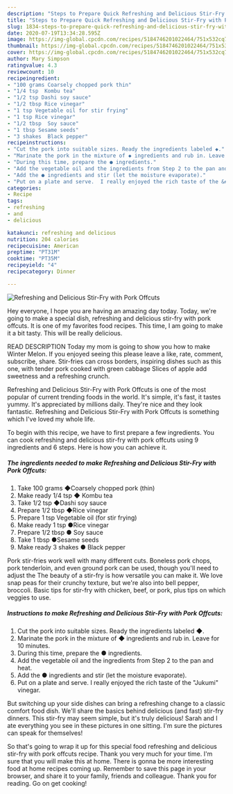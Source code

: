 ```yaml
---
description: "Steps to Prepare Quick Refreshing and Delicious Stir-Fry with Pork Offcuts"
title: "Steps to Prepare Quick Refreshing and Delicious Stir-Fry with Pork Offcuts"
slug: 1834-steps-to-prepare-quick-refreshing-and-delicious-stir-fry-with-pork-offcuts
date: 2020-07-19T13:34:28.595Z
image: https://img-global.cpcdn.com/recipes/5184746201022464/751x532cq70/refreshing-and-delicious-stir-fry-with-pork-offcuts-recipe-main-photo.jpg
thumbnail: https://img-global.cpcdn.com/recipes/5184746201022464/751x532cq70/refreshing-and-delicious-stir-fry-with-pork-offcuts-recipe-main-photo.jpg
cover: https://img-global.cpcdn.com/recipes/5184746201022464/751x532cq70/refreshing-and-delicious-stir-fry-with-pork-offcuts-recipe-main-photo.jpg
author: Mary Simpson
ratingvalue: 4.3
reviewcount: 10
recipeingredient:
- "100 grams Coarsely chopped pork thin"
- "1/4 tsp  Kombu tea"
- "1/2 tsp Dashi soy sauce"
- "1/2 tbsp Rice vinegar"
- "1 tsp Vegetable oil for stir frying"
- "1 tsp Rice vinegar"
- "1/2 tbsp  Soy sauce"
- "1 tbsp Sesame seeds"
- "3 shakes  Black pepper"
recipeinstructions:
- "Cut the pork into suitable sizes. Ready the ingredients labeled ◆."
- "Marinate the pork in the mixture of ◆ ingredients and rub in. Leave for 10 minutes."
- "During this time, prepare the ● ingredients."
- "Add the vegetable oil and the ingredients from Step 2 to the pan and heat."
- "Add the ● ingredients and stir (let the moisture evaporate)."
- "Put on a plate and serve.  I really enjoyed the rich taste of the &#34;Jukumi&#34; vinegar."
categories:
- Recipe
tags:
- refreshing
- and
- delicious

katakunci: refreshing and delicious 
nutrition: 204 calories
recipecuisine: American
preptime: "PT31M"
cooktime: "PT35M"
recipeyield: "4"
recipecategory: Dinner

---
```



![Refreshing and Delicious Stir-Fry with Pork Offcuts](https://img-global.cpcdn.com/recipes/5184746201022464/751x532cq70/refreshing-and-delicious-stir-fry-with-pork-offcuts-recipe-main-photo.jpg)

Hey everyone, I hope you are having an amazing day today. Today, we're going to make a special dish, refreshing and delicious stir-fry with pork offcuts. It is one of my favorites food recipes. This time, I am going to make it a bit tasty. This will be really delicious.

READ DESCRIPTION Today my mom is going to show you how to make Winter Melon. If you enjoyed seeing this please leave a like, rate, comment, subscribe, share. Stir-fries can cross borders, inspiring dishes such as this one, with tender pork cooked with green cabbage Slices of apple add sweetness and a refreshing crunch.

Refreshing and Delicious Stir-Fry with Pork Offcuts is one of the most popular of current trending foods in the world. It's simple, it's fast, it tastes yummy. It's appreciated by millions daily. They're nice and they look fantastic. Refreshing and Delicious Stir-Fry with Pork Offcuts is something which I've loved my whole life.


To begin with this recipe, we have to first prepare a few ingredients. You can cook refreshing and delicious stir-fry with pork offcuts using 9 ingredients and 6 steps. Here is how you can achieve it.

<!--inarticleads1-->

##### The ingredients needed to make Refreshing and Delicious Stir-Fry with Pork Offcuts:

1. Take 100 grams ◆Coarsely chopped pork (thin)
1. Make ready 1/4 tsp ◆ Kombu tea
1. Take 1/2 tsp ◆Dashi soy sauce
1. Prepare 1/2 tbsp ◆Rice vinegar
1. Prepare 1 tsp Vegetable oil (for stir frying)
1. Make ready 1 tsp ●Rice vinegar
1. Prepare 1/2 tbsp ● Soy sauce
1. Take 1 tbsp ●Sesame seeds
1. Make ready 3 shakes ● Black pepper


Pork stir-fries work well with many different cuts. Boneless pork chops, pork tenderloin, and even ground pork can be used, though you&#39;ll need to adjust the The beauty of a stir-fry is how versatile you can make it. We love snap peas for their crunchy texture, but we&#39;re also into bell pepper, broccoli. Basic tips for stir-fry with chicken, beef, or pork, plus tips on which veggies to use. 

<!--inarticleads2-->

##### Instructions to make Refreshing and Delicious Stir-Fry with Pork Offcuts:

1. Cut the pork into suitable sizes. Ready the ingredients labeled ◆.
1. Marinate the pork in the mixture of ◆ ingredients and rub in. Leave for 10 minutes.
1. During this time, prepare the ● ingredients.
1. Add the vegetable oil and the ingredients from Step 2 to the pan and heat.
1. Add the ● ingredients and stir (let the moisture evaporate).
1. Put on a plate and serve.  I really enjoyed the rich taste of the &#34;Jukumi&#34; vinegar.


But switching up your side dishes can bring a refreshing change to a classic comfort food dish. We&#39;ll share the basics behind delicious (and fast) stir-fry dinners. This stir-fry may seem simple, but it&#39;s truly delicious! Sarah and I ate everything you see in these pictures in one sitting. I&#39;m sure the pictures can speak for themselves! 

So that's going to wrap it up for this special food refreshing and delicious stir-fry with pork offcuts recipe. Thank you very much for your time. I'm sure that you will make this at home. There is gonna be more interesting food at home recipes coming up. Remember to save this page in your browser, and share it to your family, friends and colleague. Thank you for reading. Go on get cooking!
